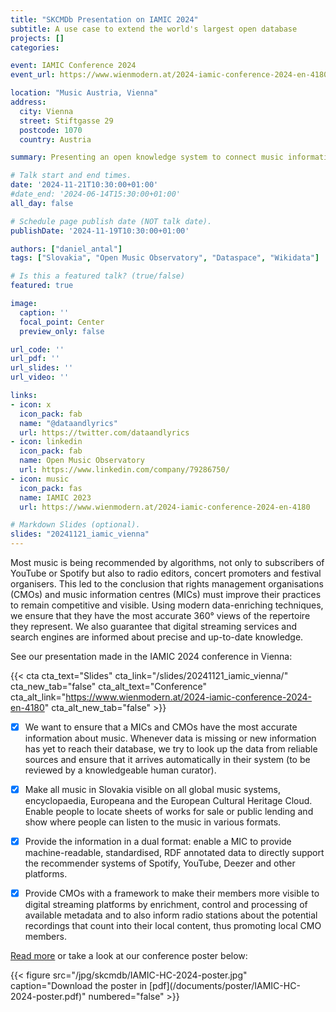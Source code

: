 ```yaml
---
title: "SKCMDb Presentation on IAMIC 2024"
subtitle: A use case to extend the world's largest open database
projects: []
categories:

event: IAMIC Conference 2024
event_url: https://www.wienmodern.at/2024-iamic-conference-2024-en-4180

location: "Music Austria, Vienna"
address:
  city: Vienna
  street: Stiftgasse 29
  postcode: 1070
  country: Austria

summary: Presenting an open knowledge system to connect music information centers with libraries, archives, rights management agencies, the Europeana, ECCCH, open data platforms and digital services.

# Talk start and end times.
date: '2024-11-21T10:30:00+01:00'
#date_end: '2024-06-14T15:30:00+01:00'
all_day: false

# Schedule page publish date (NOT talk date).
publishDate: '2024-11-19T10:30:00+01:00'

authors: ["daniel_antal"]
tags: ["Slovakia", "Open Music Observatory", "Dataspace", "Wikidata"]

# Is this a featured talk? (true/false)
featured: true

image:
  caption: ''
  focal_point: Center
  preview_only: false

url_code: ''
url_pdf: ''
url_slides: ''
url_video: ''

links:
- icon: x
  icon_pack: fab
  name: "@dataandlyrics"
  url: https://twitter.com/dataandlyrics
- icon: linkedin
  icon_pack: fab
  name: Open Music Observatory
  url: https://www.linkedin.com/company/79286750/
- icon: music
  icon_pack: fas
  name: IAMIC 2023
  url: https://www.wienmodern.at/2024-iamic-conference-2024-en-4180

# Markdown Slides (optional).
slides: "20241121_iamic_vienna"
---
```


Most music is being recommended by algorithms, not only to subscribers of YouTube or Spotify but also to radio editors, concert promoters and festival organisers. This led to the conclusion that rights management organisations (CMOs) and music information centres (MICs) must improve their practices to remain competitive and visible. Using modern data-enriching techniques, we ensure that they have the most accurate 360° views of the repertoire they represent. We also guarantee that digital streaming services and search engines are informed about precise and up-to-date knowledge. 

See our presentation made in the IAMIC 2024 conference in Vienna:

{{< cta cta_text="Slides" cta_link="/slides/20241121_iamic_vienna/" cta_new_tab="false" cta_alt_text="Conference" cta_alt_link="https://www.wienmodern.at/2024-iamic-conference-2024-en-4180" cta_alt_new_tab="false" >}}

- [x] We want to ensure that a MICs and CMOs have the most accurate information about music. Whenever data is missing or new information has yet to reach their database, we try to look up the data from reliable sources and ensure that it arrives automatically in their system (to be reviewed by a knowledgeable human curator).

- [x]  Make all music in Slovakia visible on all global music systems, encyclopaedia, Europeana and the European Cultural Heritage Cloud. Enable people to locate sheets of works for sale or public lending and show where people can listen to the music in various formats.

- [x]  Provide the information in a dual format: enable a MIC to provide machine-readable, standardised, RDF annotated data to directly support the recommender systems of Spotify, YouTube, Deezer and other platforms.

- [x]  Provide CMOs with a framework to make their members more visible to digital streaming platforms by enrichment, control and processing of available metadata and to also inform radio stations about the potential recordings that count into their local content, thus promoting local CMO members.
 
[Read more](/project/skcmdb/) or take a look at our conference poster below:

<td style="text-align: center;">{{< figure src="/jpg/skcmdb/IAMIC-HC-2024-poster.jpg" caption="Download the poster in [pdf](/documents/poster/IAMIC-HC-2024-poster.pdf)" numbered="false" >}}</td>





